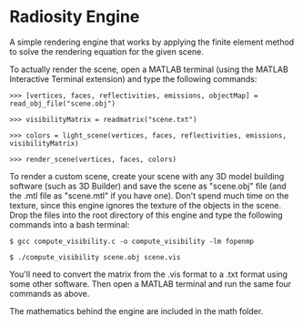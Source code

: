 # Radiosity Engine
A simple rendering engine that works by applying the finite element method to solve the rendering equation for the given scene. 

To actually render the scene, open a MATLAB terminal (using the MATLAB Interactive Terminal extension) and type the following commands:
```
>>> [vertices, faces, reflectivities, emissions, objectMap] = read_obj_file("scene.obj")

>>> visibilityMatrix = readmatrix("scene.txt")

>>> colors = light_scene(vertices, faces, reflectivities, emissions, visibilityMatrix)

>>> render_scene(vertices, faces, colors)
```
To render a custom scene, create your scene with any 3D model building software (such as 3D Builder) and save the scene as "scene.obj" file (and the .mtl file as "scene.mtl" if you have one). Don't spend much time on the texture, since this engine ignores the texture of the objects in the scene. Drop the files into the root directory of this engine and type the following commands into a bash terminal:
```
$ gcc compute_visibility.c -o compute_visibility -lm fopenmp

$ ./compute_visibility scene.obj scene.vis
```
You'll need to convert the matrix from the .vis format to a .txt format using some other software. Then open a MATLAB terminal and run the same four commands as above.

The mathematics behind the engine are included in the math folder.
